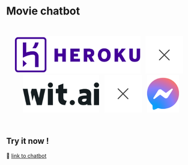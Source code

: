 # Movie chatbot
<br>

<p align="center">
  <img src="./images/heroku.png" height="100"/>
  <img src="./images/cross.png" height="100" hspace="10" hspace="10"/>
  <img src="./images/wit-ai.png" height="100"/> 
  <img src="./images/cross.png" height="100" hspace="10"/>
  <img src="./images/messenger.png" height="100"/>
</p>
<br>

## Try it now !
💬 [link to chatbot](https://m.me/movie.chatbots)
